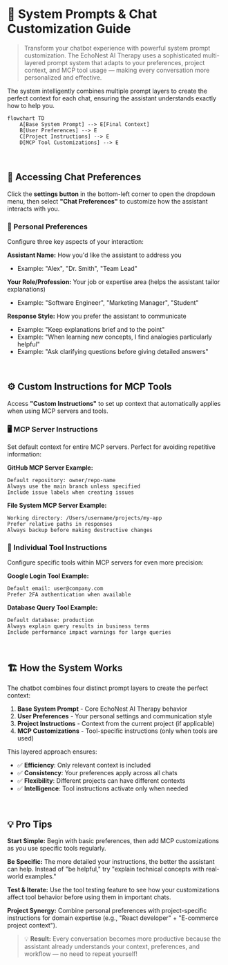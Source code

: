# 🎯 System Prompts & Chat Customization Guide

> Transform your chatbot experience with powerful system prompt customization. The EchoNest AI Therapy uses a sophisticated multi-layered prompt system that adapts to your preferences, project context, and MCP tool usage — making every conversation more personalized and effective.

The system intelligently combines multiple prompt layers to create the perfect context for each chat, ensuring the assistant understands exactly how to help you.

```mermaid
flowchart TD
    A[Base System Prompt] --> E[Final Context]
    B[User Preferences] --> E
    C[Project Instructions] --> E
    D[MCP Tool Customizations] --> E
```

<br/>

## 🔧 Accessing Chat Preferences

Click the **settings button** in the bottom-left corner to open the dropdown menu, then select **"Chat Preferences"** to customize how the assistant interacts with you.

### 👤 Personal Preferences

Configure three key aspects of your interaction:

**Assistant Name:** How you'd like the assistant to address you

- Example: "Alex", "Dr. Smith", "Team Lead"

**Your Role/Profession:** Your job or expertise area (helps the assistant tailor explanations)

- Example: "Software Engineer", "Marketing Manager", "Student"

**Response Style:** How you prefer the assistant to communicate

- Example: "Keep explanations brief and to the point"
- Example: "When learning new concepts, I find analogies particularly helpful"
- Example: "Ask clarifying questions before giving detailed answers"

<br/>

## ⚙️ Custom Instructions for MCP Tools

Access **"Custom Instructions"** to set up context that automatically applies when using MCP servers and tools.

### 🖥️ MCP Server Instructions

Set default context for entire MCP servers. Perfect for avoiding repetitive information:

**GitHub MCP Server Example:**

```
Default repository: owner/repo-name
Always use the main branch unless specified
Include issue labels when creating issues
```

**File System MCP Server Example:**

```
Working directory: /Users/username/projects/my-app
Prefer relative paths in responses
Always backup before making destructive changes
```

### 🔧 Individual Tool Instructions

Configure specific tools within MCP servers for even more precision:

**Google Login Tool Example:**

```
Default email: user@company.com
Prefer 2FA authentication when available
```

**Database Query Tool Example:**

```
Default database: production
Always explain query results in business terms
Include performance impact warnings for large queries
```

<br/>

## 🏗️ How the System Works

The chatbot combines four distinct prompt layers to create the perfect context:

1. **Base System Prompt** - Core EchoNest AI Therapy behavior
2. **User Preferences** - Your personal settings and communication style
3. **Project Instructions** - Context from the current project (if applicable)
4. **MCP Customizations** - Tool-specific instructions (only when tools are used)

This layered approach ensures:

- ✅ **Efficiency**: Only relevant context is included
- ✅ **Consistency**: Your preferences apply across all chats
- ✅ **Flexibility**: Different projects can have different contexts
- ✅ **Intelligence**: Tool instructions activate only when needed

<br/>

## 💡 Pro Tips

**Start Simple:** Begin with basic preferences, then add MCP customizations as you use specific tools regularly.

**Be Specific:** The more detailed your instructions, the better the assistant can help. Instead of "be helpful," try "explain technical concepts with real-world examples."

**Test & Iterate:** Use the tool testing feature to see how your customizations affect tool behavior before using them in important chats.

**Project Synergy:** Combine personal preferences with project-specific instructions for domain expertise (e.g., "React developer" + "E-commerce project context").

> 💡 **Result:** Every conversation becomes more productive because the assistant already understands your context, preferences, and workflow — no need to repeat yourself!
